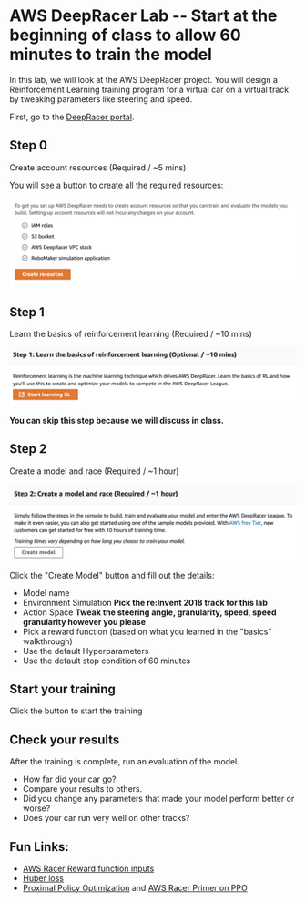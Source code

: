 # AWS DeepRacer Lab -- Start at the beginning of class to allow 60 minutes to train the model
In this lab, we will look at the AWS DeepRacer project. You will design a Reinforcement Learning training program for a virtual car on a virtual track by tweaking parameters like steering and speed.

First, go to the [DeepRacer portal](https://console.aws.amazon.com/deepracer/home?region=us-east-1).

## Step 0
Create account resources (Required / ~5 mins)

You will see a button to create all the required resources:

![](CreateResources.png)

## Step 1
Learn the basics of reinforcement learning (Required / ~10 mins)

![](StartLearningRL.png)

**You can skip this step because we will discuss in class.**

## Step 2
Create a model and race (Required / ~1 hour)

![](CreateModel.png)

Click the "Create Model" button and fill out the details:

 - Model name
 - Environment Simulation **Pick the re:Invent 2018 track for this lab**
 - Action Space **Tweak the steering angle, granularity, speed, speed granularity however you please**
 - Pick a reward function (based on what you learned in the "basics" walkthrough)
 - Use the default Hyperparameters
 - Use the default stop condition of 60 minutes


## Start your training
Click the button to start the training
 
## Check your results
After the training is complete, run an evaluation of the model. 

 - How far did your car go? 
 - Compare your results to others. 
 - Did you change any parameters that made your model perform better or worse? 
 - Does your car run very well on other tracks?

## Fun Links:
 - [AWS Racer Reward function inputs](https://docs.aws.amazon.com/deepracer/latest/developerguide/deepracer-reward-function-input.html)
 - [Huber loss](https://en.wikipedia.org/wiki/Huber_loss)
 - [Proximal Policy Optimization](https://arxiv.org/pdf/1707.06347.pdf) and [AWS Racer Primer on PPO](https://docs.aws.amazon.com/deepracer/latest/developerguide/deepracer-how-it-works-reinforcement-learning-algorithm.html)
 
